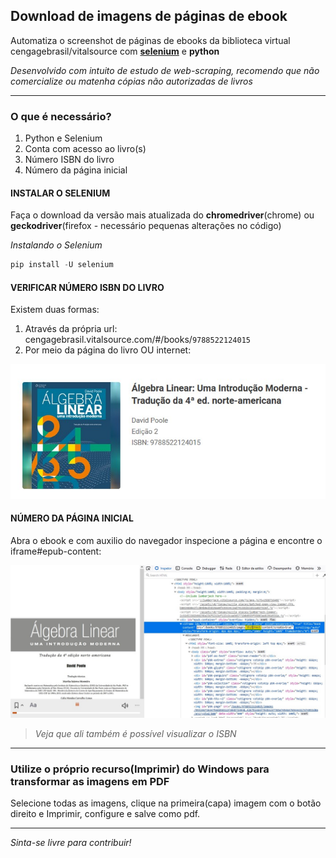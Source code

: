 ## Download de imagens de páginas de ebook
Automatiza o screenshot de páginas de ebooks da biblioteca virtual cengagebrasil/vitalsource com __[selenium](https://selenium-python.readthedocs.io/)__ e __python__
<br>

*Desenvolvido com intuito de estudo de web-scraping, recomendo que não comercialize ou matenha cópias não autorizadas de livros*
- - -
### O que é necessário?
1. Python e Selenium
2. Conta com acesso ao livro(s)
2. Número ISBN do livro
3. Número da página inicial

#### INSTALAR O SELENIUM
Faça o download da versão mais atualizada do __chromedriver__(chrome) ou __geckodriver__(firefox - necessário pequenas alterações no código)

*Instalando o Selenium*
```python
pip install -U selenium
```

#### VERIFICAR NÚMERO ISBN DO LIVRO
Existem duas formas:
1. Através da própria url: cengagebrasil.vitalsource.com/#/books/`9788522124015`
2. Por meio da página do livro OU internet:

![1](img/isbn.jpg)

#### NÚMERO DA PÁGINA INICIAL
Abra o ebook e com auxilio do navegador inspecione a página e encontre o iframe#epub-content:

![2](img/page.jpg)

> *Veja que ali também é possível visualizar o ISBN*
---
### Utilize o próprio recurso(Imprimir) do Windows para transformar as imagens em PDF
Selecione todas as imagens, clique na primeira(capa) imagem com o botão direito e Imprimir, configure e salve como pdf.

- - -

*Sinta-se livre para contribuir!*
